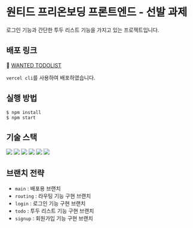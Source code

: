 # 원티드 프리온보딩 프론트엔드 - 선발 과제
로그인 기능과 간단한 투두 리스트 기능을 가지고 있는 프로젝트입니다.

## 배포 링크
🔗 [WANTED TODOLIST](https://wanted-pre-onboarding-frontend-shinwonse.vercel.app)

`vercel cli`를 사용하여 배포하였습니다.

## 실행 방법
```shell
$ npm install
$ npm start
```

## 기술 스택
<img src="https://img.shields.io/badge/HTML-E34F26?style=for-the-badge&logo=HTML5&logoColor=white"> <img src="https://img.shields.io/badge/CSS3-1572B6?style=for-the-badge&logo=CSS3&logoColor=white"> <img src="https://img.shields.io/badge/JavaScript-F7DF1E?style=for-the-badge&logo=JavaScript&logoColor=white"> <img src="https://img.shields.io/badge/React-61DAFB?style=for-the-badge&logo=React&logoColor=white"> <img src="https://img.shields.io/badge/React_Router-CA4245?style=for-the-badge&logo=React Router&logoColor=white"> <img src="https://img.shields.io/badge/SASS-cc6699.svg?&style=for-the-badge&logo=Sass&logoColor=White">

## 브랜치 전략

- `main` : 배포용 브랜치
- `routing` : 라우팅 기능 구현 브랜치
- `login` : 로그인 기능 구현 브랜치
- `todo` : 투두 리스트 기능 구현 브랜치
- `signup` : 회원가입 기능 구현 브랜치
